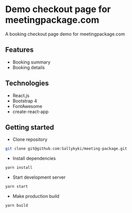 # Demo checkout page for meetingpackage.com

A booking checkout page demo for meetingpackage.com

## Features

- Booking summary
- Booking details

## Technologies

- React.js
- Bootstrap 4
- FontAwesome
- create-react-app

## Getting started

- Clone repository

```bash
git clone git@github.com:Sallykyki/meeting-package.git
```

- Install dependencies

```bash
yarn install
```

- Start development server

```bash
yarn start
```

- Make production build

```bash
yarn build
```
